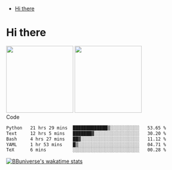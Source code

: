 <!--ts-->
* [Hi there](#hi-there)

<!-- Created by https://github.com/ekalinin/github-markdown-toc -->
<!-- Added by: runner, at: Wed Sep 27 04:19:34 UTC 2023 -->

<!--te-->


# Hi there

<!--
**BBuniverse/BBuniverse** is a ✨ _special_ ✨ repository because its `README.md` (this file) appears on your GitHub profile.

Here are some ideas to get you started:

- 🔭 I’m currently working on ...
- 🌱 I’m currently learning ...
- 👯 I’m looking to collaborate on ...
- 🤔 I’m looking for help with ...
- 💬 Ask me about ...
- 📫 How to reach me: ...
- 😄 Pronouns: ...
- ⚡ Fun fact: ...
-->


<div display="flex">
  <img src="https://github-readme-stats.vercel.app/api?username=BBuniverse&show_icons=true&count_private=true&theme=radical&hide_border=true" height="180"/>
  <img src="https://github-readme-stats.vercel.app/api/top-langs/?username=BBuniverse&layout=compact&theme=radical&hide_border=true" height="180"/>
</div
     

## Code
<!--START_SECTION:waka-->

```txt
Python   21 hrs 29 mins  █████████████▒░░░░░░░░░░░   53.65 %
Text     12 hrs 5 mins   ███████▓░░░░░░░░░░░░░░░░░   30.20 %
Bash     4 hrs 27 mins   ██▓░░░░░░░░░░░░░░░░░░░░░░   11.12 %
YAML     1 hr 53 mins    █▒░░░░░░░░░░░░░░░░░░░░░░░   04.71 %
TeX      6 mins          ░░░░░░░░░░░░░░░░░░░░░░░░░   00.28 %
```

<!--END_SECTION:waka-->
     
[![BBuniverse's wakatime stats](https://github-readme-stats.vercel.app/api/wakatime?username=BBuniverse)](https://github.com/anuraghazra/github-readme-stats)
